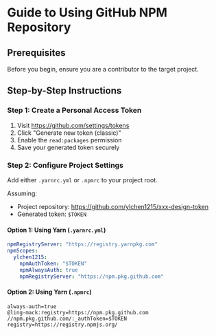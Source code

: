 # Guide to Using GitHub NPM Repository

## Prerequisites
Before you begin, ensure you are a contributor to the target project.

## Step-by-Step Instructions

### Step 1: Create a Personal Access Token
1. Visit https://github.com/settings/tokens
2. Click "Generate new token (classic)"
3. Enable the `read:packages` permission
4. Save your generated token securely

### Step 2: Configure Project Settings
Add either `.yarnrc.yml` or `.npmrc` to your project root.

Assuming:
- Project repository: https://github.com/ylchen1215/xxx-design-token
- Generated token: `$TOKEN`

#### Option 1: Using Yarn (`.yarnrc.yml`)
```yaml
npmRegistryServer: "https://registry.yarnpkg.com"
npmScopes:
  ylchen1215:
    npmAuthToken: "$TOKEN"
    npmAlwaysAuth: true
    npmRegistryServer: "https://npm.pkg.github.com"
```

#### Option 2: Using Yarn (`.npmrc`)
```text
always-auth=true
@ling-mack:registry=https://npm.pkg.github.com
//npm.pkg.github.com/:_authToken=$TOKEN
registry=https://registry.npmjs.org/
```

